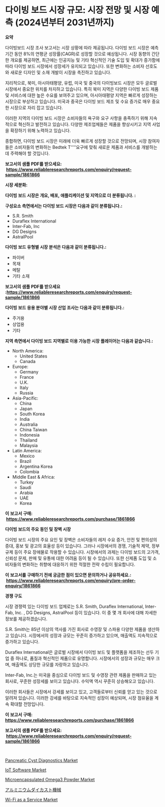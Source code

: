 <p><h1>다이빙 보드 시장 규모: 시장 전망 및 시장 예측 (2024년부터 2031년까지)</h1></p><p><strong>요약</strong></p>
<p><p>다이빙보드 시장 조사 보고서는 시장 상황에 따라 제공됩니다. 다이빙 보드 시장은 예측 기간 동안 8%의 연평균 성장률(CAGR)로 성장할 것으로 예상됩니다. 시장 동향의 간단한 개요를 제공하면, 최근에는 인공지능 및 기타 혁신적인 기술 도입 및 확대가 증가함에 따라 다이빙 보드 시장에서 성장세가 유지되고 있습니다. 또한 변화하는 소비자 선호도와 새로운 디자인 및 소재 개발이 시장을 촉진하고 있습니다.</p><p>지리적으로, 북미, 아시아태평양, 유럽, 미국 및 중국의 다이빙보드 시장은 모두 글로벌 시장에서 중요한 위치를 차지하고 있습니다. 특히 북미 지역은 다양한 다이빙 보드 제품 및 서비스에 대한 높은 수요를 보여주고 있으며, 아시아태평양 지역은 빠르게 성장하는 시장으로 부상하고 있습니다. 미국과 중국은 다이빙 보드 제조 및 수요 증가로 매우 중요한 시장으로 자리 잡고 있습니다.</p><p>이러한 지역의 다이빙 보드 시장은 소비자들의 욕구와 요구 사항을 충족하기 위해 지속적으로 혁신하고 발전하고 있습니다. 다양한 제조업체들은 제품을 향상시키고 지역 사업을 확장하기 위해 노력하고 있습니다.</p><p>종합하면, 다이빙 보드 시장은 미래에 더욱 빠르게 성장할 것으로 전망되며, 시장 참여자들은 소비자들의 변화하는 Bedtek T''''요구에 맞춰 새로운 제품과 서비스를 개발하는데 주력해야 할 것입니다.</p></p>
<p><strong>보고서의 샘플 PDF를 받으세요: &nbsp;<a href="https://www.reliableresearchreports.com/enquiry/request-sample/1861866">https://www.reliableresearchreports.com/enquiry/request-sample/1861866</a></strong></p>
<p><strong>시장 세분화:</strong></p>
<p><strong> 다이빙 보드 시장은 개요, 배포, 애플리케이션 및 지역으로 더 분류됩니다. :</strong></p>
<p><strong>구성요소 측면에서는 다이빙 보드 시장은 다음과 같이 분류됩니다.:</strong></p>
<p><ul><li>S.R. Smith</li><li>Duraflex International</li><li>Inter-Fab, Inc</li><li>DG Designs</li><li>AstralPool</li></ul></p>
<p><strong> 다이빙 보드 유형별 시장 분석은 다음과 같이 분류됩니다.:</strong></p>
<p><ul><li>파이버</li><li>목재</li><li>메탈</li><li>기타 소재</li></ul></p>
<p><strong>보고서의 샘플 PDF를 받으세요 :<a href="https://www.reliableresearchreports.com/enquiry/request-sample/1861866">https://www.reliableresearchreports.com/enquiry/request-sample/1861866</a></strong></p>
<p><strong> 다이빙 보드 응용 분야별 시장 산업 조사는 다음과 같이 분류됩니다.:</strong></p>
<p><ul><li>주거용</li><li>상업용</li><li>기타</li></ul></p>
<p><strong>지역 측면에서 다이빙 보드 지역별로 이용 가능한 시장 플레이어는 다음과 같습니다.:</strong></p>
<p><ul>
    <li>
        North America:
        <ul>
            <li>United States</li>
            <li>Canada</li>
        </ul>
    </li>
    <li>
        Europe:
        <ul>
            <li>Germany</li>
            <li>France</li>
            <li>U.K.</li>
            <li>Italy</li>
            <li>Russia</li>
        </ul>
    </li>
    <li>
        Asia-Pacific:
        <ul>
            <li>China</li>
            <li>Japan</li>
            <li>South Korea</li>
            <li>India</li>
            <li>Australia</li>
            <li>China Taiwan</li>
            <li>Indonesia</li>
            <li>Thailand</li>
            <li>Malaysia</li>
        </ul>
    </li>
    <li>
        Latin America:
        <ul>
            <li>Mexico</li>
            <li>Brazil</li>
            <li>Argentina Korea</li>
            <li>Colombia</li>
        </ul>
    </li>
    <li>
        Middle East & Africa:
        <ul>
            <li>Turkey</li>
            <li>Saudi</li>
            <li>Arabia</li>
            <li>UAE</li>
            <li>Korea</li>
        </ul>
    </li>
    </ul></p>
<p><strong>이 보고서 구매: &nbsp;<a href="https://www.reliableresearchreports.com/purchase/1861866">https://www.reliableresearchreports.com/purchase/1861866</a></strong></p>
<p><strong>다이빙 보드의 주요 동인 및 장벽 시장</strong></p>
<p><p>다이빙 보드 시장의 주요 요인 및 장벽은 소비자들의 레저 수요 증가, 안전 및 편의성의 증대, 홍보 및 광고의 효율성 등이 있습니다. 그러나 시장에서의 경쟁, 기술적 제약, 정부 규제 등이 주요 장애물로 작용할 수 있습니다. 시장에서의 과제는 다이빙 보드의 고가격, 신뢰성 문제, 판매 및 유통에 대한 어려움 등이 될 수 있습니다. 또한 신제품 도입 및 소비자들의 변화하는 취향에 대응하기 위한 적절한 전략 수립이 필요합니다.</p></p>
<p><strong>이 보고서를 구매하기 전에 궁금한 점이 있으면 문의하거나 공유하세요.: &nbsp;<a href="https://www.reliableresearchreports.com/enquiry/pre-order-enquiry/1861866">https://www.reliableresearchreports.com/enquiry/pre-order-enquiry/1861866</a></strong></p>
<p><strong>경쟁 구도</strong></p>
<p><p>시장 경쟁력 있는 다이빙 보드 업체로는 S.R. Smith, Duraflex International, Inter-Fab, Inc. , DG Designs, AstralPool 등이 있습니다. 이 중 몇 개 회사에 대해 자세한 정보를 제공하겠습니다.</p><p>S.R. Smith는 85년 이상의 역사를 가진 회사로 수영장 및 스파용 다양한 제품을 생산하고 있습니다. 시장에서의 성장과 규모는 꾸준히 증가하고 있으며, 매출액도 지속적으로 증가하고 있습니다.</p><p>Duraflex International은 글로벌 시장에서 다이빙 보드 및 플랫폼을 제조하는 선두 기업 중 하나로, 품질과 혁신적인 제품으로 유명합니다. 시장에서의 성장과 규모는 매우 크며, 매출액도 상당한 규모를 자랑하고 있습니다.</p><p>Inter-Fab, Inc.는 미국을 중심으로 다이빙 보드 및 수영장 관련 제품을 판매하고 있는 회사로, 꾸준한 성장세를 보이고 있습니다. 수익액 역시 꾸준히 상승해오고 있습니다.</p><p>이러한 회사들은 시장에서 강세를 보이고 있고, 고객들로부터 신뢰를 얻고 있는 것으로 알려져 있습니다. 이러한 강세를 바탕으로 지속적인 성장이 예상되며, 시장 점유율을 계속 확대할 전망입니다.</p></p>
<p><strong>이 보고서 구매: &nbsp; <a href="https://www.reliableresearchreports.com/purchase/1861866">https://www.reliableresearchreports.com/purchase/1861866</a></strong></p>
<p><strong>보고서의 샘플 PDF를 받으세요: &nbsp;<a href="https://www.reliableresearchreports.com/enquiry/request-sample/1861866">https://www.reliableresearchreports.com/enquiry/request-sample/1861866</a></strong><strong></strong></p>
<p>&nbsp;</p>
<p><p><a href="https://woozy-pyroraptor-a1f.notion.site/Pancreatic-Cyst-Diagnostics-Market-Dynamics-2024-2031-Also-about-Its-Market-Trends-Projections-an-2cc4db58403343e1bf269353b635c682">Pancreatic Cyst Diagnostics Market</a></p><p><a href="https://view.publitas.com/reportprime-1/iot-software-market-furnish-information-about-market-size-market-share-market-dynamics-and-projections-spanning-from-2023-to-2030/">IoT Software Market</a></p><p><a href="https://rainy-horn-d69.notion.site/Global-Microencapsulated-Omega3-Powder-Market-by-Types-Applications-and-Major-Players-with-Region-a43c2f339b0948f1a6ddfea31b123245">Microencapsulated Omega3 Powder Market</a></p><p><a href="https://github.com/ihabdkwlxs948/Market-Research-Report-List-1/blob/main/9965739191760.md">アルミニウムダイカスト機械</a></p><p><a href="https://view.publitas.com/reportprime-1/wi-fi-as-a-service-market-challenges-opportunities-and-growth-drivers-and-major-market-players-forecasted-for-period-from-2023-2030/">Wi-Fi as a Service Market</a></p></p>